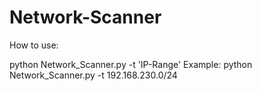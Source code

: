 # Network-Scanner

How to use:

python Network_Scanner.py -t 'IP-Range'
Example: python Network_Scanner.py -t 192.168.230.0/24
